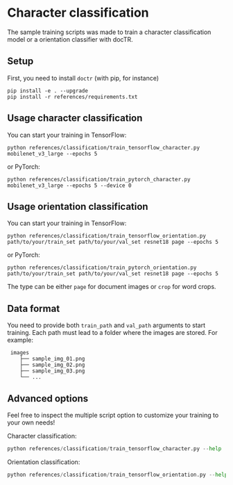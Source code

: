 # Character classification

The sample training scripts was made to train a character classification model or a orientation classifier with docTR.

## Setup

First, you need to install `doctr` (with pip, for instance)

```shell
pip install -e . --upgrade
pip install -r references/requirements.txt
```

## Usage character classification

You can start your training in TensorFlow:

```shell
python references/classification/train_tensorflow_character.py mobilenet_v3_large --epochs 5
```

or PyTorch:

```shell
python references/classification/train_pytorch_character.py mobilenet_v3_large --epochs 5 --device 0
```

## Usage orientation classification

You can start your training in TensorFlow:

```shell
python references/classification/train_tensorflow_orientation.py path/to/your/train_set path/to/your/val_set resnet18 page --epochs 5
```

or PyTorch:

```shell
python references/classification/train_pytorch_orientation.py path/to/your/train_set path/to/your/val_set resnet18 page --epochs 5
```

The type can be either `page` for document images or `crop` for word crops.

## Data format

You need to provide both `train_path` and `val_path` arguments to start training.
Each path must lead to a folder where the images are stored. For example:

```shell
 images
    ├── sample_img_01.png
    ├── sample_img_02.png
    ├── sample_img_03.png
    └── ...
```

## Advanced options

Feel free to inspect the multiple script option to customize your training to your own needs!

Character classification:

```python
python references/classification/train_tensorflow_character.py --help
```

Orientation classification:

```python
python references/classification/train_tensorflow_orientation.py --help
```
